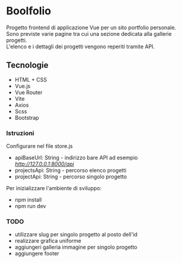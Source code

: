 # Boolfolio
Progetto frontend di applicazione Vue per un sito portfolio personale.  
Sono previste varie pagine tra cui una sezione dedicata alla gallerie progetti.  
L'elenco e i dettagli dei progetti vengono reperiti tramite API.  

## Tecnologie
- HTML + CSS
- Vue.js
- Vue Router
- Vite
- Axios
- Scss
- Bootstrap
### Istruzioni
Configurare nel file store.js  
- apiBaseUrl: String - indirizzo bare API ad esempio *http://127.0.0.1:8000/api*  
- projectsApi: String - percorso elenco progetti  
- projectApi: String - percorso singolo progetto  

Per inizializzare l'ambiente di sviluppo:
- npm install
- npm run dev

### TODO
- utilizzare slug per singolo progetto al posto dell'id
- realizzare grafica uniforme
- aggiungeri galleria immagine per singolo progetto
- aggiungere footer
